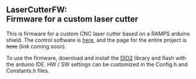 LaserCutterFW:   
Firmware for a custom laser cutter
---

This is firmware for a custom CNC laser cutter based on a RAMPS arduino shield.  The control software is [here](https://github.com/warriordog/LaserCutterController), and the page for the entire project is ~~here~~ (link coming soon).

To use the firmware, download and install the [DIO2](https://github.com/FryDay/DIO2) library and flash with the arduino IDE.  HW / SW settings can be customized in the Config.h and Constants.h files.

